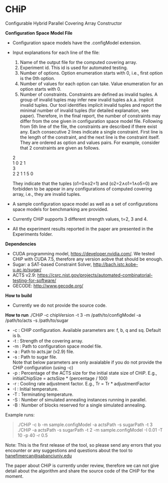 # CHiP
Configurable Hybrid Parallel Covering Array Constructor

**Configuration Space Model File**
* Configuration space models have the .configModel extension.
* Input explanations for each line of the file:
  1) Name of the output file for the computed covering array.
  2) Experiment id. This id is used for automated testing. 
  3) Number of options. Option enumeration starts with 0, i.e., first option is the 0th option.
  4) Number of values for each option can take. Value enumeration for an option starts with 0. 
  5) Number of constraints. Constraints are defined as invalid tuples. A group of invalid tuples may infer new invalid tuples a.k.a. implicit invalid tuples. Our tool identifies implicit invalid tuples and report the minimal number of invalid tuples (for detailed explanation, see paper). Therefore, in the final report, the number of constraints may differ from the one given in configuration space model file.
  Following from 5th line of the file,  the constraints are described if there exist any. Each consecutive 2 lines indicate a single constraint. First line is the length of the constraint, and the next line is the constraint itself. They are ordered as option and values pairs. For example, consider that 2 constraints are given as follows.

  2  
  1 0 2 1  
  3  
  2 2 1 1 5 0  
  
  They indicate that the tuples (o1=0∧o2=1) and (o2=2∧o1=1∧o5=0) are forbidden to be appear in any configurations of computed covering array, i.e., they are invalid tuples.
* A sample configuration space model as well as a set of configurations space models for benchmarking are provided.
* Currently CHiP supports 3 different strength values, t=2, 3 and 4.
* All the experiment results reported in the paper are presented in the Experiments folder.

**Dependencies**
* CUDA programming model, https://developer.nvidia.com/. We tested CHiP with CUDA 7.5, therefore any version aobve that should be enough. 
* Sugar: a SAT-based Constraint Solver, http://bach.istc.kobe-u.ac.jp/sugar/
* ACTS v2.9: https://csrc.nist.gov/projects/automated-combinatorial-testing-for-software/
* GECODE: http://www.gecode.org/
  
**How to build**
* Currently we do not provide the source code.

**How to run**
./CHiP -c chipVersion -t 3 -m /path/to/configModel -a /path/to/acts -s /path/to/sugar

* -c : CHIP configuration. Available parameters are: f, b, q and sq. Default is b. 
* -t : Strength of the covering array. 
* -m : Path to configuration space model file. 
* -a : Path to acts.jar (v2.9) file.
* -s : Path to sugar file.  
Note that below parameters are only avaialable if you do not provide the CHiP configuration (using -c)
* -p : Percentage of the ACTS size for the initial state size of CHiP. E.g., initialChipSize = actsSize * (percentage / 100)
* -r : Cooling rate adjustment factor. E.g., Tr = Tr * adjustmentFactor
* -I : Initial temperature.
* -T : Terminating temperature.
* -S : Number of simulated annealing instances running in parallel.
* -B : Number of blocks reserved for a single simulated annealing.

Example runs:    
> ./CHiP -c b -m sample.configModel -a actsPath -s sugarPath -t 3  
> ./CHiP  -a actsPath -s sugarPath -t 2 -m sample.configModel -I 0.01 -T 10 -p 40 -r 0.5 


Note: This is the first release of the tool, so please send any errors that you encounter or any suggestions and questions about the tool to hanefimercan@sabanciuniv.edu

The paper about CHiP is currently under review, therefore we can not give detail about the algorithm and share the source code of the CHiP for the moment.
